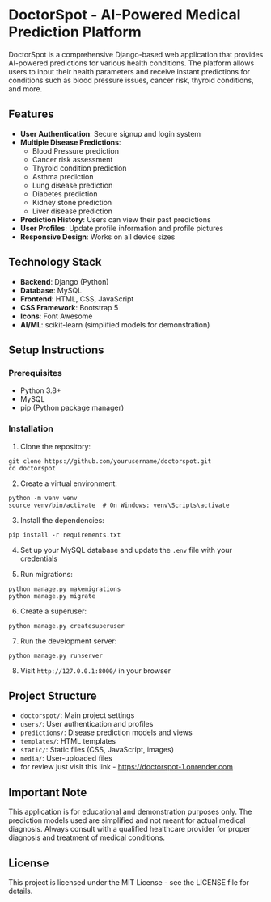 # DoctorSpot - AI-Powered Medical Prediction Platform

DoctorSpot is a comprehensive Django-based web application that provides AI-powered predictions for various health conditions. The platform allows users to input their health parameters and receive instant predictions for conditions such as blood pressure issues, cancer risk, thyroid conditions, and more.

## Features

- **User Authentication**: Secure signup and login system
- **Multiple Disease Predictions**: 
  - Blood Pressure prediction
  - Cancer risk assessment
  - Thyroid condition prediction
  - Asthma prediction
  - Lung disease prediction
  - Diabetes prediction
  - Kidney stone prediction
  - Liver disease prediction
- **Prediction History**: Users can view their past predictions
- **User Profiles**: Update profile information and profile pictures
- **Responsive Design**: Works on all device sizes

## Technology Stack

- **Backend**: Django (Python)
- **Database**: MySQL
- **Frontend**: HTML, CSS, JavaScript
- **CSS Framework**: Bootstrap 5
- **Icons**: Font Awesome
- **AI/ML**: scikit-learn (simplified models for demonstration)

## Setup Instructions

### Prerequisites
- Python 3.8+
- MySQL
- pip (Python package manager)

### Installation

1. Clone the repository:
```
git clone https://github.com/yourusername/doctorspot.git
cd doctorspot
```

2. Create a virtual environment:
```
python -m venv venv
source venv/bin/activate  # On Windows: venv\Scripts\activate
```

3. Install the dependencies:
```
pip install -r requirements.txt
```

4. Set up your MySQL database and update the `.env` file with your credentials

5. Run migrations:
```
python manage.py makemigrations
python manage.py migrate
```

6. Create a superuser:
```
python manage.py createsuperuser
```

7. Run the development server:
```
python manage.py runserver
```

8. Visit `http://127.0.0.1:8000/` in your browser

## Project Structure

- `doctorspot/`: Main project settings
- `users/`: User authentication and profiles
- `predictions/`: Disease prediction models and views
- `templates/`: HTML templates
- `static/`: Static files (CSS, JavaScript, images)
- `media/`: User-uploaded files
- for review just visit this link - https://doctorspot-1.onrender.com

## Important Note

This application is for educational and demonstration purposes only. The prediction models used are simplified and not meant for actual medical diagnosis. Always consult with a qualified healthcare provider for proper diagnosis and treatment of medical conditions.

## License

This project is licensed under the MIT License - see the LICENSE file for details.
